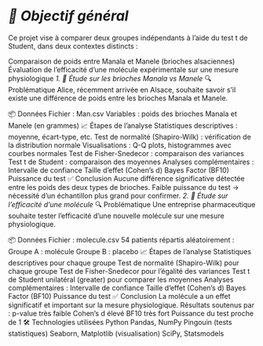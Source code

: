# *🎯 Objectif général*
Ce projet vise à comparer deux groupes indépendants à l’aide du test t de Student, dans deux contextes distincts :

Comparaison de poids entre Manala et Manele (brioches alsaciennes)
Évaluation de l’efficacité d’une molécule expérimentale sur une mesure physiologique
*1. 🥐 Étude sur les brioches Manala vs Manele*
🔍 Problématique
Alice, récemment arrivée en Alsace, souhaite savoir s’il existe une différence de poids entre les brioches Manala et Manele.

📦 Données
Fichier : Man.csv
Variables : poids des brioches Manala et Manele (en grammes)
📈 Étapes de l’analyse
Statistiques descriptives : moyenne, écart-type, etc.
Test de normalité (Shapiro-Wilk) : vérification de la distribution normale
Visualisations : Q-Q plots, histogrammes avec courbes normales
Test de Fisher-Snedecor : comparaison des variances
Test t de Student : comparaison des moyennes
Analyses complémentaires :
Intervalle de confiance
Taille d’effet (Cohen’s d)
Bayes Factor (BF10)
Puissance du test
✅ Conclusion
Aucune différence significative détectée entre les poids des deux types de brioches.
Faible puissance du test → nécessité d’un échantillon plus grand pour confirmer.
*2. 💊 Étude sur l’efficacité d’une molécule*
🔍 Problématique
Une entreprise pharmaceutique souhaite tester l’efficacité d’une nouvelle molécule sur une mesure physiologique.

📦 Données
Fichier : molecule.csv
54 patients répartis aléatoirement :
Groupe A : molécule
Groupe B : placebo
📈 Étapes de l’analyse
Statistiques descriptives pour chaque groupe
Test de normalité (Shapiro-Wilk) pour chaque groupe
Test de Fisher-Snedecor pour l’égalité des variances
Test t de Student unilatéral (greater) pour comparer les moyennes
Analyses complémentaires :
Intervalle de confiance
Taille d’effet (Cohen’s d)
Bayes Factor (BF10)
Puissance du test
✅ Conclusion
La molécule a un effet significatif et important sur la mesure physiologique.
Résultats soutenus par :
p-value très faible
Cohen’s d élevé
BF10 très fort
Puissance du test proche de 1
🛠️ Technologies utilisées
Python
Pandas, NumPy
Pingouin (tests statistiques)
Seaborn, Matplotlib (visualisation)
SciPy, Statsmodels
